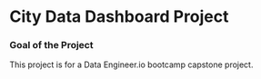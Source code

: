 # City Data Dashboard Project

### Goal of the Project

This project is for a Data Engineer.io bootcamp capstone project. 
